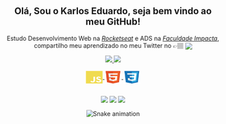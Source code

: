 <h2 align="center">Olá, Sou o Karlos Eduardo, seja bem vindo ao meu GitHub!</h2>
 <div>
  <p align="center">Estudo Desenvolvimento Web na <a href="https://www.rocketseat.com.br/"><i>Rocketseat</i></a> e ADS na <a href="https://www.impacta.edu.br/"><i>Faculdade Impacta</i></a>, compartilho meu aprendizado no meu Twitter no <a href="https://twitter.com/karloscode1"></a><span> 👉🏽️</span>
  <a align="rigth"  href="https://twitter.com/karloscode1" target="_blank">
    <img width="5%" align="center" valign="middle" src="https://img.shields.io/twitter/url?style=social&url=https%3A%2F%2Ftwitter.com%2Fkarloscode1"_blank" />
  </a><br>
</div>
                   
<div align="center">
  <a href="https://github.com/karloscode1">
  <img height="150em" src="https://github-readme-stats.vercel.app/api?username=karloscode1&show_icons=true&theme=tokyonight&include_all_commits=true&count_private=true"/>
  <img height="150em" src="https://github-readme-stats.vercel.app/api/top-langs/?username=karloscode1&layout=compact&langs_count=7&theme=tokyonight"/>
</div>
<div align="center" style="display: inline_block"><br>
  <img align="center" alt="karloscode1" height="30" width="40" src="https://raw.githubusercontent.com/devicons/devicon/master/icons/javascript/javascript-plain.svg">
   <img align="center" alt="karlos-HTML" height="30" width="40" src="https://raw.githubusercontent.com/devicons/devicon/master/icons/html5/html5-original.svg">
  <img align="center" alt="karlos-CSS" height="30" width="40" src="https://raw.githubusercontent.com/devicons/devicon/master/icons/css3/css3-original.svg">
 <!--
  <img align="center" alt="karloscode1" height="30" width="40" src="https://raw.githubusercontent.com/devicons/devicon/master/icons/typescript/typescript-plain.svg">
  <img align="center" alt="karlos-React" height="30" width="40" src="https://raw.githubusercontent.com/devicons/devicon/master/icons/react/react-original.svg">
  <img align="center" alt="karlos-Python" height="30" width="40" src="https://raw.githubusercontent.com/devicons/devicon/master/icons/python/python-original.svg">
  <img align="center" alt="karlos-Csharp" height="30" width="40" src="https://raw.githubusercontent.com/devicons/devicon/master/icons/csharp/csharp-original.svg">
-->
</div>
  
  ##
 
<div align="center"> 
  <a href="https://twitter.com/karloscode1" target="_blank"><img src="https://img.shields.io/badge/Twitter-1DA1F2?style=for-the-badge&logo=twitter&logoColor=white"_blank"></a>
  <a href = "mailto:karloseasilva1@gmail.com"><img src="https://img.shields.io/badge/-Gmail-%23333?style=for-the-badge&logo=gmail&logoColor=white" target="_blank"></a>
  <a href="https://www.linkedin.com/in/karlos-alcanti/" target="_blank"><img src="https://img.shields.io/badge/-LinkedIn-%230077B5?style=for-the-badge&logo=linkedin&logoColor=white" target="_blank"></a> 
 
  ![Snake animation](https://github.com/karloscode1/karloscode1/blob/output/github-contribution-grid-snake.svg)
 
</div>
 <!--
    https://github.com/alexandresanlim/Badges4-README.md-Profile#-social-
 -->
    
